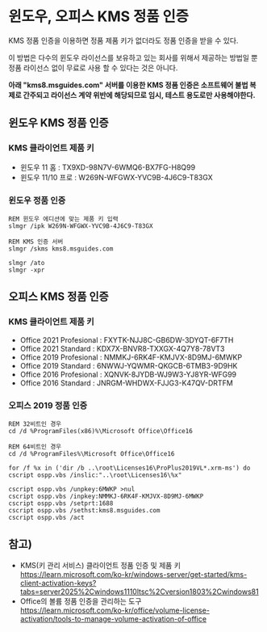 # 윈도우, 오피스 KMS 정품 인증

KMS 정품 인증을 이용하면 정품 제품 키가 없더라도 정품 인증을 받을 수 있다.

이 방법은 다수의 윈도우 라이선스를 보유하고 있는 회사를 위해서 제공하는 방법일 뿐 정품 라이선스 없이 무료로 사용 할 수 있다는 것은 아니다.

**아래 "kms8.msguides.com" 서버를 이용한 KMS 정품 인증은 소프트웨어 불법 복제로 간주되고 라이선스 계약 위반에 해당되므로 임시, 테스트 용도로만 사용해야한다.**


## 윈도우 KMS 정품 인증

###  KMS 클라이언트 제품 키
- 윈도우 11 홈 : TX9XD-98N7V-6WMQ6-BX7FG-H8Q99
- 윈도우 11/10 프로 : W269N-WFGWX-YVC9B-4J6C9-T83GX


###  윈도우 정품 인증
```dos
REM 윈도우 에디션에 맞는 제품 키 입력
slmgr /ipk W269N-WFGWX-YVC9B-4J6C9-T83GX

REM KMS 인증 서버
slmgr /skms kms8.msguides.com

slmgr /ato
slmgr -xpr
```


## 오피스 KMS 정품 인증

###  KMS 클라이언트 제품 키
- Office 2021 Profesional : FXYTK-NJJ8C-GB6DW-3DYQT-6F7TH
- Office 2021 Standard : KDX7X-BNVR8-TXXGX-4Q7Y8-78VT3
- Office 2019 Profesional : NMMKJ-6RK4F-KMJVX-8D9MJ-6MWKP
- Office 2019 Standard : 6NWWJ-YQWMR-QKGCB-6TMB3-9D9HK
- Office 2016 Profesional : XQNVK-8JYDB-WJ9W3-YJ8YR-WFG99
- Office 2016 Standard : JNRGM-WHDWX-FJJG3-K47QV-DRTFM



###  오피스 2019 정품 인증
```dos
REM 32비트인 경우
cd /d %ProgramFiles(x86)%\Microsoft Office\Office16

REM 64비트인 경우
cd /d %ProgramFiles%\Microsoft Office\Office16

for /f %x in ('dir /b ..\root\Licenses16\ProPlus2019VL*.xrm-ms') do cscript ospp.vbs /inslic:"..\root\Licenses16\%x"

cscript ospp.vbs /unpkey:6MWKP >nul
cscript ospp.vbs /inpkey:NMMKJ-6RK4F-KMJVX-8D9MJ-6MWKP
cscript ospp.vbs /setprt:1688
cscript ospp.vbs /sethst:kms8.msguides.com
cscript ospp.vbs /act
```


##  참고)
- KMS(키 관리 서비스) 클라이언트 정품 인증 및 제품 키<br>
https://learn.microsoft.com/ko-kr/windows-server/get-started/kms-client-activation-keys?tabs=server2025%2Cwindows1110ltsc%2Cversion1803%2Cwindows81
- Office의 볼륨 정품 인증을 관리하는 도구<br>
https://learn.microsoft.com/ko-kr/office/volume-license-activation/tools-to-manage-volume-activation-of-office


